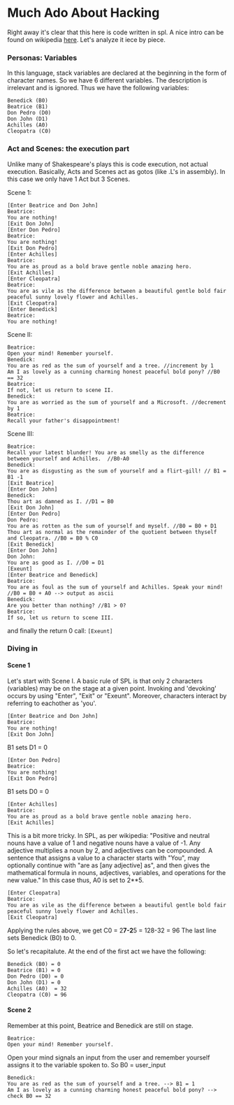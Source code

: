 # Much Ado About Hacking
Right away it's clear that this here is code written in spl. A nice intro can be found on wikipedia [here](https://en.wikipedia.org/wiki/Shakespeare_Programming_Language). Let's analyze it iece by piece.

### Personas: Variables
In this language, stack variables are declared at the beginning in the form of character names. So we have 6 different variables. The description is irrelevant and is ignored.
Thus we have the following variables:
```
Benedick (B0)
Beatrice (B1)
Don Pedro (D0)
Don John (D1)
Achilles (A0)
Cleopatra (C0)
```

### Act and Scenes: the execution part
Unlike many of Shakespeare's plays this is code execution, not actual execution. Basically, Acts and Scenes act as gotos (like .L's in assembly). In this case we only have 1 Act but 3 Scenes.

Scene 1:
```
[Enter Beatrice and Don John]
Beatrice:
You are nothing!
[Exit Don John]
[Enter Don Pedro]
Beatrice:
You are nothing!
[Exit Don Pedro]
[Enter Achilles]
Beatrice: 
You are as proud as a bold brave gentle noble amazing hero. 
[Exit Achilles]
[Enter Cleopatra]
Beatrice:
You are as vile as the difference between a beautiful gentle bold fair peaceful sunny lovely flower and Achilles. 
[Exit Cleopatra]
[Enter Benedick]
Beatrice:
You are nothing!
```

Scene II: 
```
Beatrice: 
Open your mind! Remember yourself.
Benedick:
You are as red as the sum of yourself and a tree. //increment by 1
Am I as lovely as a cunning charming honest peaceful bold pony? //B0 == 32
Beatrice:
If not, let us return to scene II.
Benedick: 
You are as worried as the sum of yourself and a Microsoft. //decrement by 1
Beatrice:
Recall your father's disappointment!
```

Scene III:
```
Beatrice:
Recall your latest blunder! You are as smelly as the difference between yourself and Achilles.  //B0-A0
Benedick: 
You are as disgusting as the sum of yourself and a flirt-gill! // B1 = B1 -1
[Exit Beatrice]
[Enter Don John]
Benedick:
Thou art as damned as I. //D1 = B0
[Exit Don John]
[Enter Don Pedro]
Don Pedro:
You are as rotten as the sum of yourself and myself. //B0 = B0 + D1
Thou art as normal as the remainder of the quotient between thyself and Cleopatra. //B0 = B0 % C0
[Exit Benedick]
[Enter Don John]
Don John:
You are as good as I. //D0 = D1
[Exeunt]
[Enter Beatrice and Benedick]
Beatrice:
You are as foul as the sum of yourself and Achilles. Speak your mind! //B0 = B0 + A0 --> output as ascii
Benedick:
Are you better than nothing? //B1 > 0?
Beatrice:
If so, let us return to scene III.
```

and finally the return 0 call: ```[Exeunt]```

### Diving in
#### Scene 1
Let's start with Scene I. A basic rule of SPL is that only 2 characters (variables) may be on the stage at a given point. Invoking and 'devoking' occurs by using "Enter", "Exit" or "Exeunt". Moreover, characters interact by referring to eachother as 'you'.
```
[Enter Beatrice and Don John]
Beatrice:
You are nothing!
[Exit Don John]
```
B1 sets D1 = 0
```
[Enter Don Pedro]
Beatrice:
You are nothing!
[Exit Don Pedro]
```
B1 sets D0 = 0
```
[Enter Achilles]
Beatrice: 
You are as proud as a bold brave gentle noble amazing hero. 
[Exit Achilles]
```
This is a bit more tricky. In SPL, as per wikipedia: "Positive and neutral nouns have a value of 1 and negative nouns have a value of -1. Any adjective multiplies a noun by 2, and adjectives can be compounded. A sentence that assigns a value to a character starts with "You", may optionally continue with "are as [any adjective] as", and then gives the mathematical formula in nouns, adjectives, variables, and operations for the new value." In this case thus, A0 is set to 2**5.
```
[Enter Cleopatra]
Beatrice:
You are as vile as the difference between a beautiful gentle bold fair peaceful sunny lovely flower and Achilles. 
[Exit Cleopatra]
```
Applying the rules above, we get C0 = 2**7-2**5 = 128-32 = 96
The last line sets Benedick (B0) to 0.

So let's recapitalute. At the end of the first act we have the following:
```
Benedick (B0) = 0
Beatrice (B1) = 0
Don Pedro (D0) = 0
Don John (D1) = 0
Achilles (A0)  = 32
Cleopatra (C0) = 96
```

#### Scene 2
Remember at this point, Beatrice and Benedick are still on stage.
```
Beatrice: 
Open your mind! Remember yourself.
```
Open your mind signals an input from the user and remember yourself assigns it to the variable spoken to. So B0 = user_input
```
Benedick:
You are as red as the sum of yourself and a tree. --> B1 = 1
Am I as lovely as a cunning charming honest peaceful bold pony? --> check B0 == 32
```


